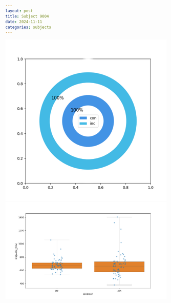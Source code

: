 ```yaml
---
layout: post
title: Subject 9004
date: 2024-11-11
categories: subjects
---
```


![](data/9004/run-14/9004_accuracy_by_condition.png)
![](data/9004/run-14/9004_rt.png)
